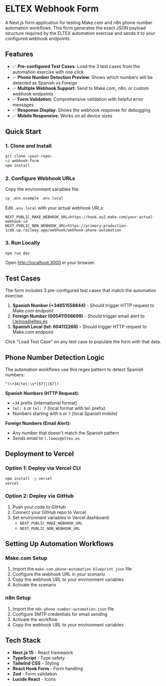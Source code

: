 # ELTEX Webhook Form

A Next.js form application for testing Make.com and n8n phone number automation workflows. This form generates the exact JSON payload structure required by the ELTEX automation exercise and sends it to your configured webhook endpoints.

## Features

- ✅ **Pre-configured Test Cases**: Load the 3 test cases from the automation exercise with one click
- ✅ **Phone Number Detection Preview**: Shows which numbers will be detected as Spanish vs Foreign
- ✅ **Multiple Webhook Support**: Send to Make.com, n8n, or custom webhook endpoints
- ✅ **Form Validation**: Comprehensive validation with helpful error messages
- ✅ **Response Display**: Shows the webhook response for debugging
- ✅ **Mobile Responsive**: Works on all device sizes

## Quick Start

### 1. Clone and Install
```bash
git clone <your-repo>
cd webhook-form
npm install
```

### 2. Configure Webhook URLs
Copy the environment variables file:
```bash
cp .env.example .env.local
```

Edit `.env.local` with your actual webhook URLs:
```env
NEXT_PUBLIC_MAKE_WEBHOOK_URL=https://hook.eu2.make.com/your-actual-webhook-id
NEXT_PUBLIC_N8N_WEBHOOK_URL=https://primary-production-1cd8.up.railway.app/webhook/webhook-phone-automation
```

### 3. Run Locally
```bash
npm run dev
```

Open [http://localhost:3000](http://localhost:3000) in your browser.

## Test Cases

The form includes 3 pre-configured test cases that match the automation exercise:

1. **Spanish Number (+34651558844)** - Should trigger HTTP request to Make.com endpoint
2. **Foreign Number (005411556699)** - Should trigger email alert to l.lemos@eltex.es
3. **Spanish Local (tel: 604112266)** - Should trigger HTTP request to Make.com endpoint

Click "Load Test Case" on any test case to populate the form with that data.

## Phone Number Detection Logic

The automation workflows use this regex pattern to detect Spanish numbers:
```regex
^(\+34|tel:\s*[67]|[67])
```

**Spanish Numbers (HTTP Request):**
- `+34` prefix (international format)
- `tel: 6` or `tel: 7` (local format with tel: prefix)
- Numbers starting with `6` or `7` (local Spanish mobile)

**Foreign Numbers (Email Alert):**
- Any number that doesn't match the Spanish pattern
- Sends email to `l.lemos@eltex.es`

## Deployment to Vercel

### Option 1: Deploy via Vercel CLI
```bash
npm install -g vercel
vercel
```

### Option 2: Deploy via GitHub
1. Push your code to GitHub
2. Connect your GitHub repo to Vercel
3. Set environment variables in Vercel dashboard:
   - `NEXT_PUBLIC_MAKE_WEBHOOK_URL`
   - `NEXT_PUBLIC_N8N_WEBHOOK_URL`

## Setting Up Automation Workflows

### Make.com Setup
1. Import the `make-com-phone-automation-blueprint.json` file
2. Configure the webhook URL in your scenario
3. Copy the webhook URL to your environment variables
4. Activate the scenario

### n8n Setup
1. Import the `n8n-phone-number-automation.json` file
2. Configure SMTP credentials for email sending
3. Activate the workflow
4. Copy the webhook URL to your environment variables

## Tech Stack

- **Next.js 15** - React framework
- **TypeScript** - Type safety
- **Tailwind CSS** - Styling
- **React Hook Form** - Form handling
- **Zod** - Form validation
- **Lucide React** - Icons
